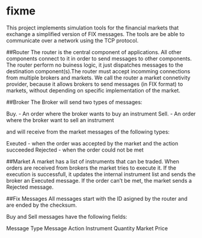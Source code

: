 # fixme

This project implements simulation tools for the financial markets that exchange a simplified version of FIX messages. The tools are be able to communicate over a network using the TCP protocol.

##Router
The router is the central component of applications. All other components connect to it in order to send messages to other components. The router perform no buiness logic, it just dispatches messages to the destination component(s).The router must accept incomming connections from multiple brokers and markets. We call the router a market connetivity provider, because it allows brokers to send messages (in FIX format) to markets, without depending on specific implementation of the market.

##Broker
The Broker will send two types of messages:

Buy. - An order where the broker wants to buy an instrument
Sell. - An order where the broker want to sell an instrument

and will receive from the market messages of the following types:

Exeuted - when the order was accepted by the market and the action succeeded
Rejected - when the order could not be met

##Market
A market has a list of instruments that can be traded. When orders are received from brokers the market tries to execute it. If the execution is successfull, it updates the internal instrument list and sends the broker an Executed message. If the order can’t be met, the market sends a Rejected message.

##Fix Messages
All messages start with the ID asigned by the router and are ended by the checksum.

Buy and Sell messages have the following fields:

Message Type
Message Action
Instrument
Quantity
Market
Price
